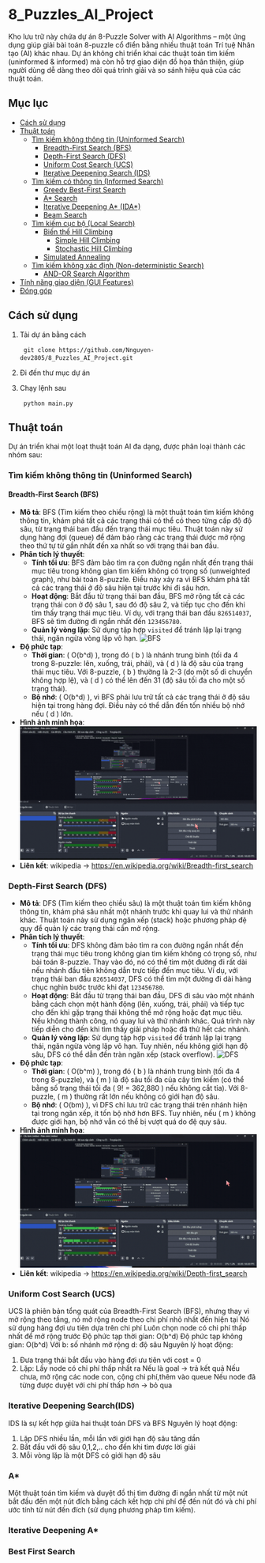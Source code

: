 ﻿# 8_Puzzles_AI_Project
Kho lưu trữ này chứa dự án 8-Puzzle Solver with AI Algorithms – một ứng dụng giúp giải bài toán 8-puzzle cổ điển bằng nhiều thuật toán Trí tuệ Nhân tạo (AI) khác nhau. Dự án không chỉ triển khai các thuật toán tìm kiếm (uninformed & informed) mà còn hỗ trợ giao diện đồ họa thân thiện, giúp người dùng dễ dàng theo dõi quá trình giải và so sánh hiệu quả của các thuật toán.
## Mục lục
- [Cách sử dụng](#cách-sử-dụng)
- [Thuật toán](#thuật-toán)
  - [Tìm kiếm không thông tin (Uninformed Search)](#tìm-kiếm-không-thông-tin-uninformed-search)
    - [Breadth-First Search (BFS)](#breadth-first-search-bfs)
    - [Depth-First Search (DFS)](#depth-first-search-dfs)
    - [Uniform Cost Search (UCS)](#uniform-cost-search-ucs)
    - [Iterative Deepening Search (IDS)](#iterative-deepening-search-ids)
  - [Tìm kiếm có thông tin (Informed Search)](#tìm-kiếm-có-thông-tin-informed-search)
    - [Greedy Best-First Search](#greedy-best-first-search)
    - [A* Search](#a-search)
    - [Iterative Deepening A* (IDA*)](#iterative-deepening-a-ida)
    - [Beam Search](#beam-search)
  - [Tìm kiếm cục bộ (Local Search)](#tìm-kiếm-cục-bộ-local-search)
    - [Biến thể Hill Climbing](#biến-thể-hill-climbing)
      - [Simple Hill Climbing](#simple-hill-climbing)
      - [Stochastic Hill Climbing](#stochastic-hill-climbing)
    - [Simulated Annealing](#simulated-annealing)
  - [Tìm kiếm không xác định (Non-deterministic Search)](#tìm-kiếm-không-xác-định-non-deterministic-search)
    - [AND-OR Search Algorithm](#and-or-search-algorithm)
- [Tính năng giao diện (GUI Features)](#tính-năng-giao-diện-gui-features)
- [Đóng góp](#đóng-góp)
## Cách sử dụng
1. Tải dự án bằng cách 

        git clone https://github.com/Nnguyen-dev2805/8_Puzzles_AI_Project.git

2. Đi đến thư mục dự án 

3. Chạy lệnh sau

        python main.py
## Thuật toán

Dự án triển khai một loạt thuật toán AI đa dạng, được phân loại thành các nhóm sau:

### Tìm kiếm không thông tin (Uninformed Search)

#### Breadth-First Search (BFS)
- **Mô tả**: BFS (Tìm kiếm theo chiều rộng) là một thuật toán tìm kiếm không thông tin, khám phá tất cả các trạng thái có thể có theo từng cấp độ độ sâu, từ trạng thái ban đầu đến trạng thái mục tiêu. Thuật toán này sử dụng hàng đợi (queue) để đảm bảo rằng các trạng thái được mở rộng theo thứ tự từ gần nhất đến xa nhất so với trạng thái ban đầu.
- **Phân tích lý thuyết**:
  - **Tính tối ưu**: BFS đảm bảo tìm ra con đường ngắn nhất đến trạng thái mục tiêu trong không gian tìm kiếm không có trọng số (unweighted graph), như bài toán 8-puzzle. Điều này xảy ra vì BFS khám phá tất cả các trạng thái ở độ sâu hiện tại trước khi đi sâu hơn.
  - **Hoạt động**: Bắt đầu từ trạng thái ban đầu, BFS mở rộng tất cả các trạng thái con ở độ sâu 1, sau đó độ sâu 2, và tiếp tục cho đến khi tìm thấy trạng thái mục tiêu. Ví dụ, với trạng thái ban đầu `826514037`, BFS sẽ tìm đường đi ngắn nhất đến `123456780`.
  - **Quản lý vòng lặp**: Sử dụng tập hợp `visited` để tránh lặp lại trạng thái, ngăn ngừa vòng lặp vô hạn.
![BFS](https://upload.wikimedia.org/wikipedia/commons/f/f5/BFS-Algorithm_Search_Way.gif)
- **Độ phức tạp**:
  - **Thời gian**: \( O(b^d) \), trong đó \( b \) là nhánh trung bình (tối đa 4 trong 8-puzzle: lên, xuống, trái, phải), và \( d \) là độ sâu của trạng thái mục tiêu. Với 8-puzzle, \( b \) thường là 2-3 (do một số di chuyển không hợp lệ), và \( d \) có thể lên đến 31 (độ sâu tối đa cho một số trạng thái).
  - **Bộ nhớ**: \( O(b^d) \), vì BFS phải lưu trữ tất cả các trạng thái ở độ sâu hiện tại trong hàng đợi. Điều này có thể dẫn đến tốn nhiều bộ nhớ nếu \( d \) lớn.
- **Hình ảnh minh họa**: ![GIF mô tả BFS](assets/gif_solve/BFS.gif)
- **Liên kết**: wikipedia -> https://en.wikipedia.org/wiki/Breadth-first_search
### Depth-First Search (DFS)
- **Mô tả**: DFS (Tìm kiếm theo chiều sâu) là một thuật toán tìm kiếm không thông tin, khám phá sâu nhất một nhánh trước khi quay lui và thử nhánh khác. Thuật toán này sử dụng ngăn xếp (stack) hoặc phương pháp đệ quy để quản lý các trạng thái cần mở rộng.
- **Phân tích lý thuyết**:
  - **Tính tối ưu**: DFS không đảm bảo tìm ra con đường ngắn nhất đến trạng thái mục tiêu trong không gian tìm kiếm không có trọng số, như bài toán 8-puzzle. Thay vào đó, nó có thể tìm một đường đi rất dài nếu nhánh đầu tiên không dẫn trực tiếp đến mục tiêu. Ví dụ, với trạng thái ban đầu `826514037`, DFS có thể tìm một đường đi dài hàng chục nghìn bước trước khi đạt `123456780`.
  - **Hoạt động**: Bắt đầu từ trạng thái ban đầu, DFS đi sâu vào một nhánh bằng cách chọn một hành động (lên, xuống, trái, phải) và tiếp tục cho đến khi gặp trạng thái không thể mở rộng hoặc đạt mục tiêu. Nếu không thành công, nó quay lui và thử nhánh khác. Quá trình này tiếp diễn cho đến khi tìm thấy giải pháp hoặc đã thử hết các nhánh.
  - **Quản lý vòng lặp**: Sử dụng tập hợp `visited` để tránh lặp lại trạng thái, ngăn ngừa vòng lặp vô hạn. Tuy nhiên, nếu không giới hạn độ sâu, DFS có thể dẫn đến tràn ngăn xếp (stack overflow).
  ![DFS](https://upload.wikimedia.org/wikipedia/commons/7/7f/Depth-First-Search.gif)
- **Độ phức tạp**:
  - **Thời gian**: \( O(b^m) \), trong đó \( b \) là nhánh trung bình (tối đa 4 trong 8-puzzle), và \( m \) là độ sâu tối đa của cây tìm kiếm (có thể bằng số trạng thái tối đa \( 9! = 362,880 \) nếu không cắt tỉa). Với 8-puzzle, \( m \) thường rất lớn nếu không có giới hạn độ sâu.
  - **Bộ nhớ**: \( O(bm) \), vì DFS chỉ lưu trữ các trạng thái trên nhánh hiện tại trong ngăn xếp, ít tốn bộ nhớ hơn BFS. Tuy nhiên, nếu \( m \) không được giới hạn, bộ nhớ vẫn có thể bị vượt quá do đệ quy sâu.
- **Hình ảnh minh họa**: ![GIF mô tả DFS](assets/gif_solve/DFS.gif)
- **Liên kết**: wikipedia -> https://en.wikipedia.org/wiki/Depth-first_search
### Uniform Cost Search (UCS)
UCS là phiên bản tổng quát của Breadth-First Search (BFS), nhưng thay vì mở rộng theo tầng, nó mở rộng node theo chi phí nhỏ nhất đến hiện tại
Nó sử dụng hàng đợi ưu tiên dựa trên chi phí 
Luôn chọn node có chi phí thấp nhất để mở rộng trước
Độ phức tạp thời gian: O(b^d)
Độ phức tạp không gian: O(b^d)
Với b: số nhánh mở rộng  d: độ sâu
Nguyên lý hoạt động:
1. Đưa trạng thái bắt đầu vào hàng đợi ưu tiên với cost = 0
2. Lặp:
        Lấy node có chi phí thấp nhất ra
        Nếu là goal -> trả kết quả
        Nếu chưa, mở rộng các node con, cộng chi phí,thêm vào queue
        Nếu node đã từng được duyệt với chi phí thấp hơn -> bỏ qua
### Iterative Deepening Search(IDS)
IDS là sự kết hợp giữa hai thuật toán DFS và BFS 
Nguyên lý hoạt động:
1. Lặp DFS nhiều lần, mỗi lần với giới hạn độ sâu tăng dần
2. Bắt đầu với độ sâu 0,1,2,.. cho đến khi tìm được lời giải
3. Mỗi vòng lặp là một DFS có giới hạn độ sâu
### A*
Một thuật toán tìm kiếm và duyệt đồ thị tìm đường đi ngắn nhất từ ​​một nút bắt đầu đến một nút đích bằng cách kết hợp chi phí để đến nút đó và chi phí ước tính từ nút đến đích (sử dụng phương pháp tìm kiếm).
### Iterative Deepening A*

### Best First Search

